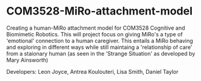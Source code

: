 # COM3528-MiRo-attachment-model
Creating a human-MiRo attachment model for COM3528 Cognitive and Biomimetic Robotics.
This will project focus on giving MiRo's a type of 'emotional' connection to a human caregiver. This entails a MiRo behaving and exploring in different ways while still maintaing a 'relationship of care' from a staionary human (as seen in the 'Strange Situation' as developed by Mary Ainsworth)

Developers:
Leon Joyce,
Antrea Koulouteri,
Lisa Smith,
Daniel Taylor
